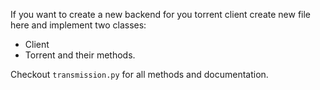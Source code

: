 If you want to create a new backend for you torrent client create new
file here and implement two classes:
  * Client
  * Torrent
and their methods.

Checkout `transmission.py` for all methods and documentation.
